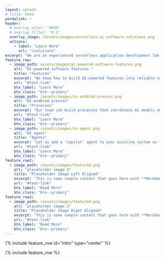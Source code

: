 ```yaml
---
layout: splash
# title: Home
permalink: /
header:
  # overlay_color: "#000"
  # overlay_filter: "0.5"
  overlay_image: /assets/images/serverless-ai-software-solutions.png
  actions:
    - label: "Learn More"
      url: "/solutions"
excerpt: "We are an experienced serverless application development lab with a focus on artificial intelligence."
feature_row:
  - image_path: assets/images/ai-powered-software-features.png
    alt: "AI-powered software features."
    title: "Features"
    excerpt: "We know how to build AI-powered features into reliable serverless cloud apps, mobile apps, and existing systems."
    url: "#test-link"
    btn_label: "Learn More"
    btn_class: "btn--primary"
  - image_path: /assets/images/ai-enabled-process.png
    alt: "AI-enabled process"
    title: "Processes"
    excerpt: "Our team can build processes that coordinate AI models and human input, freeing people to do more useful things."
    url: "#test-link"
    btn_label: "Learn More"
    btn_class: "btn--primary"
  - image_path: /assets/images/ai-agent.png
    alt: "AI agent"
    title: "Agents"
    excerpt: "Let us add a 'copilot' agent to your existing system so that you can interact with your business conversationally."
    url: "#test-link"
    btn_label: "Learn More"
    btn_class: "btn--primary"
feature_row2:
  - image_path: /assets/images/featured.png
    alt: "placeholder image 2"
    title: "Placeholder Image Left Aligned"
    excerpt: 'This is some sample content that goes here with **Markdown** formatting. Left aligned with `type="left"`'
    url: "#test-link"
    btn_label: "Read More"
    btn_class: "btn--primary"
feature_row3:
  - image_path: /assets/images/featured.png
    alt: "placeholder image 2"
    title: "Placeholder Image Right Aligned"
    excerpt: 'This is some sample content that goes here with **Markdown** formatting. Right aligned with `type="right"`'
    url: "#test-link"
    btn_label: "Read More"
    btn_class: "btn--primary"
---
```


{% include feature_row id="intro" type="center" %}

{% include feature_row %}